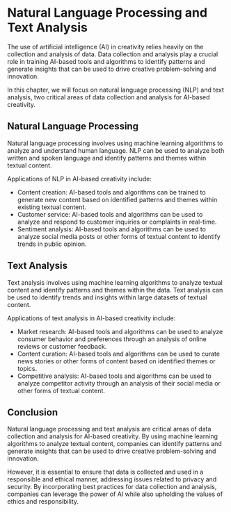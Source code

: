 Natural Language Processing and Text Analysis
==========================================================================================

The use of artificial intelligence (AI) in creativity relies heavily on the collection and analysis of data. Data collection and analysis play a crucial role in training AI-based tools and algorithms to identify patterns and generate insights that can be used to drive creative problem-solving and innovation.

In this chapter, we will focus on natural language processing (NLP) and text analysis, two critical areas of data collection and analysis for AI-based creativity.

Natural Language Processing
---------------------------

Natural language processing involves using machine learning algorithms to analyze and understand human language. NLP can be used to analyze both written and spoken language and identify patterns and themes within textual content.

Applications of NLP in AI-based creativity include:

* Content creation: AI-based tools and algorithms can be trained to generate new content based on identified patterns and themes within existing textual content.
* Customer service: AI-based tools and algorithms can be used to analyze and respond to customer inquiries or complaints in real-time.
* Sentiment analysis: AI-based tools and algorithms can be used to analyze social media posts or other forms of textual content to identify trends in public opinion.

Text Analysis
-------------

Text analysis involves using machine learning algorithms to analyze textual content and identify patterns and themes within the data. Text analysis can be used to identify trends and insights within large datasets of textual content.

Applications of text analysis in AI-based creativity include:

* Market research: AI-based tools and algorithms can be used to analyze consumer behavior and preferences through an analysis of online reviews or customer feedback.
* Content curation: AI-based tools and algorithms can be used to curate news stories or other forms of content based on identified themes or topics.
* Competitive analysis: AI-based tools and algorithms can be used to analyze competitor activity through an analysis of their social media or other forms of textual content.

Conclusion
----------

Natural language processing and text analysis are critical areas of data collection and analysis for AI-based creativity. By using machine learning algorithms to analyze textual content, companies can identify patterns and generate insights that can be used to drive creative problem-solving and innovation.

However, it is essential to ensure that data is collected and used in a responsible and ethical manner, addressing issues related to privacy and security. By incorporating best practices for data collection and analysis, companies can leverage the power of AI while also upholding the values of ethics and responsibility.
